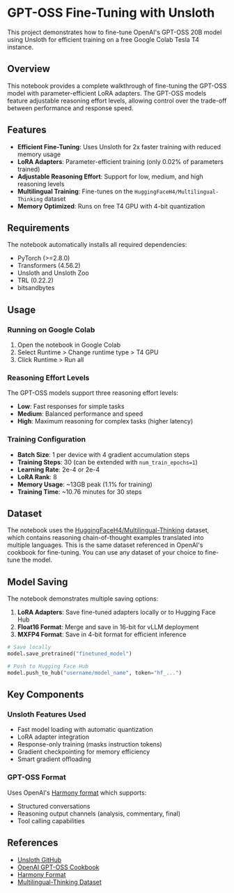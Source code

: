 # GPT-OSS Fine-Tuning with Unsloth

This project demonstrates how to fine-tune OpenAI's GPT-OSS 20B model using Unsloth for efficient training on a free Google Colab Tesla T4 instance.

## Overview

This notebook provides a complete walkthrough of fine-tuning the GPT-OSS model with parameter-efficient LoRA adapters. The GPT-OSS models feature adjustable reasoning effort levels, allowing control over the trade-off between performance and response speed.

## Features

- **Efficient Fine-Tuning**: Uses Unsloth for 2x faster training with reduced memory usage
- **LoRA Adapters**: Parameter-efficient training (only 0.02% of parameters trained)
- **Adjustable Reasoning Effort**: Support for low, medium, and high reasoning levels
- **Multilingual Training**: Fine-tunes on the `HuggingFaceH4/Multilingual-Thinking` dataset
- **Memory Optimized**: Runs on free T4 GPU with 4-bit quantization

## Requirements

The notebook automatically installs all required dependencies:

- PyTorch (>=2.8.0)
- Transformers (4.56.2)
- Unsloth and Unsloth Zoo
- TRL (0.22.2)
- bitsandbytes

## Usage

### Running on Google Colab

1. Open the notebook in Google Colab
2. Select Runtime > Change runtime type > T4 GPU
3. Click Runtime > Run all

### Reasoning Effort Levels

The GPT-OSS models support three reasoning effort levels:

- **Low**: Fast responses for simple tasks
- **Medium**: Balanced performance and speed
- **High**: Maximum reasoning for complex tasks (higher latency)

### Training Configuration

- **Batch Size**: 1 per device with 4 gradient accumulation steps
- **Training Steps**: 30 (can be extended with `num_train_epochs=1`)
- **Learning Rate**: 2e-4 or 2e-4
- **LoRA Rank**: 8
- **Memory Usage**: ~13GB peak (1.1% for training)
- **Training Time**: ~10.76 minutes for 30 steps

## Dataset

The notebook uses the [HuggingFaceH4/Multilingual-Thinking](https://huggingface.co/datasets/HuggingFaceH4/Multilingual-Thinking) dataset, which contains reasoning chain-of-thought examples translated into multiple languages. This is the same dataset referenced in OpenAI's cookbook for fine-tuning. You can use any dataset of your choice to fine-tune the model.

## Model Saving

The notebook demonstrates multiple saving options:

1. **LoRA Adapters**: Save fine-tuned adapters locally or to Hugging Face Hub
2. **Float16 Format**: Merge and save in 16-bit for vLLM deployment
3. **MXFP4 Format**: Save in 4-bit format for efficient inference

```python
# Save locally
model.save_pretrained("finetuned_model")

# Push to Hugging Face Hub
model.push_to_hub("username/model_name", token="hf_...")
```

## Key Components

### Unsloth Features Used

- Fast model loading with automatic quantization
- LoRA adapter integration
- Response-only training (masks instruction tokens)
- Gradient checkpointing for memory efficiency
- Smart gradient offloading

### GPT-OSS Format

Uses OpenAI's [Harmony format](https://github.com/openai/harmony) which supports:

- Structured conversations
- Reasoning output channels (analysis, commentary, final)
- Tool calling capabilities

## References

- [Unsloth GitHub](https://github.com/unslothai/unsloth)
- [OpenAI GPT-OSS Cookbook](https://cookbook.openai.com/articles/gpt-oss/fine-tune-transfomers)
- [Harmony Format](https://github.com/openai/harmony)
- [Multilingual-Thinking Dataset](https://huggingface.co/datasets/HuggingFaceH4/Multilingual-Thinking)
